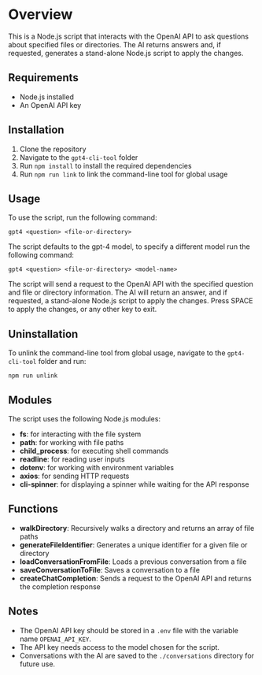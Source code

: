# Overview

This is a Node.js script that interacts with the OpenAI API to ask questions about specified files or directories. The AI returns answers and, if requested, generates a stand-alone Node.js script to apply the changes.

## Requirements

- Node.js installed
- An OpenAI API key

## Installation

1. Clone the repository
2. Navigate to the `gpt4-cli-tool` folder
3. Run `npm install` to install the required dependencies
4. Run `npm run link` to link the command-line tool for global usage

## Usage

To use the script, run the following command:

```
gpt4 <question> <file-or-directory>
```

The script defaults to the gpt-4 model, to specify a different model run the following command:

```
gpt4 <question> <file-or-directory> <model-name>
```

The script will send a request to the OpenAI API with the specified question and file or directory information. The AI will return an answer, and if requested, a stand-alone Node.js script to apply the changes. Press SPACE to apply the changes, or any other key to exit.

## Uninstallation

To unlink the command-line tool from global usage, navigate to the `gpt4-cli-tool` folder and run:

```
npm run unlink
```

## Modules

The script uses the following Node.js modules:

- **fs**: for interacting with the file system
- **path**: for working with file paths
- **child_process**: for executing shell commands
- **readline**: for reading user inputs
- **dotenv**: for working with environment variables
- **axios**: for sending HTTP requests
- **cli-spinner**: for displaying a spinner while waiting for the API response

## Functions

- **walkDirectory**: Recursively walks a directory and returns an array of file paths
- **generateFileIdentifier**: Generates a unique identifier for a given file or directory
- **loadConversationFromFile**: Loads a previous conversation from a file
- **saveConversationToFile**: Saves a conversation to a file
- **createChatCompletion**: Sends a request to the OpenAI API and returns the completion response

## Notes

- The OpenAI API key should be stored in a `.env` file with the variable name `OPENAI_API_KEY`.
- The API key needs access to the model chosen for the script.
- Conversations with the AI are saved to the `./conversations` directory for future use.





